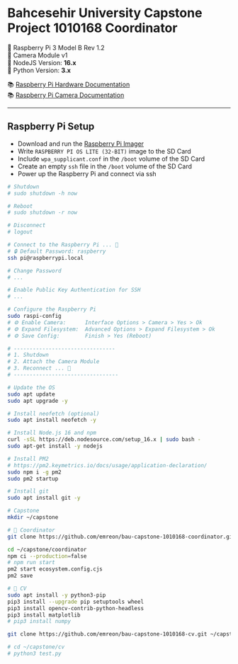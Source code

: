 # Bahcesehir University Capstone Project 1010168 Coordinator

🎱 Raspberry Pi 3 Model B Rev 1.2  
🎱 Camera Module v1  
🎱 NodeJS Version: **16.x**  
🎱 Python Version: **3.x**

📚 [Raspberry Pi Hardware Documentation](https://www.raspberrypi.com/documentation/computers/raspberry-pi.html)  
📚 [Raspberry Pi Camera Documentation](https://www.raspberrypi.com/documentation/accessories/camera.html)

---

## Raspberry Pi Setup

-   Download and run the [Raspberry Pi Imager](https://www.raspberrypi.com/software/)
-   Write `RASPBERRY PI OS LITE (32-BIT)` image to the SD Card
-   Include `wpa_supplicant.conf` in the `/boot` volume of the SD Card
-   Create an empty `ssh` file in the `/boot` volume of the SD Card
-   Power up the Raspberry Pi and connect via ssh

```bash
# Shutdown
# sudo shutdown -h now

# Reboot
# sudo shutdown -r now

# Disconnect
# logout

# Connect to the Raspberry Pi ... 🚀
# 🔒 Default Password: raspberry
ssh pi@raspberrypi.local

# Change Password
# ...

# Enable Public Key Authentication for SSH
# ...

# Configure the Raspberry Pi
sudo raspi-config
# ⚙️ Enable Camera:      Interface Options > Camera > Yes > Ok
# ⚙️ Expand Filesystem:  Advanced Options > Expand Filesystem > Ok
# ⚙️ Save Config:        Finish > Yes (Reboot)

# --------------------------------
# 1. Shutdown
# 2. Attach the Camera Module
# 3. Reconnect ... 🚀
# ---------------------------------

# Update the OS
sudo apt update
sudo apt upgrade -y

# Install neofetch (optional)
sudo apt install neofetch -y

# Install Node.js 16 and npm
curl -sSL https://deb.nodesource.com/setup_16.x | sudo bash -
sudo apt-get install -y nodejs

# Install PM2
# https://pm2.keymetrics.io/docs/usage/application-declaration/
sudo npm i -g pm2
sudo pm2 startup

# Install git
sudo apt install git -y

# Capstone
mkdir ~/capstone

# 💾 Coordinator
git clone https://github.com/emreon/bau-capstone-1010168-coordinator.git ~/capstone/coordinator

cd ~/capstone/coordinator
npm ci --production=false
# npm run start
pm2 start ecosystem.config.cjs
pm2 save

# 💾 CV
sudo apt install -y python3-pip
pip3 install --upgrade pip setuptools wheel
pip3 install opencv-contrib-python-headless
pip3 install matplotlib
# pip3 install numpy

git clone https://github.com/emreon/bau-capstone-1010168-cv.git ~/capstone/cv

# cd ~/capstone/cv
# python3 test.py
```
